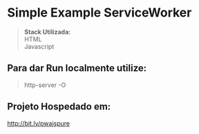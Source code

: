 

# Simple Example ServiceWorker

> **Stack Utilizada:**  
> HTML  
> Javascript  
## Para dar Run localmente utilize:
> http-server -O
## Projeto Hospedado em:
http://bit.ly/pwajspure
